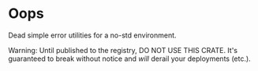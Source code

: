# Oops

Dead simple error utilities for a no-std environment.

Warning: Until published to the registry, DO NOT USE THIS CRATE. It's guaranteed to break without notice and *will* derail your deployments (etc.).

